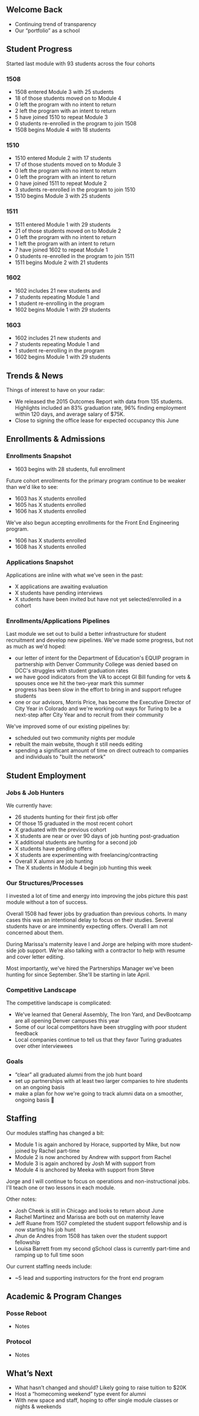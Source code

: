 ## Welcome Back

* Continuing trend of transparency
* Our “portfolio” as a school

## Student Progress

Started last module with 93 students across the four cohorts

### 1508

* 1508 entered Module 3 with 25 students
* 18 of those students moved on to Module 4
* 0 left the program with no intent to return
* 2 left the program with an intent to return
* 5 have joined 1510 to repeat Module 3
* 0 students re-enrolled in the program to join 1508
* 1508 begins Module 4 with 18 students

### 1510

* 1510 entered Module 2 with 17 students
* 17 of those students moved on to Module 3
* 0 left the program with no intent to return
* 0 left the program with an intent to return
* 0 have joined 1511 to repeat Module 2
* 3 students re-enrolled in the program to join 1510
* 1510 begins Module 3 with 25 students

### 1511

* 1511 entered Module 1 with 29 students
* 21 of those students moved on to Module 2
* 0 left the program with no intent to return
* 1 left the program with an intent to return
* 7 have joined 1602 to repeat Module 1
* 0 students re-enrolled in the program to join 1511
* 1511 begins Module 2 with 21 students

### 1602

* 1602 includes 21 new students and
* 7 students repeating Module 1 and
* 1 student re-enrolling in the program
* 1602 begins Module 1 with 29 students

### 1603

* 1602 includes 21 new students and
* 7 students repeating Module 1 and
* 1 student re-enrolling in the program
* 1602 begins Module 1 with 29 students

## Trends & News

Things of interest to have on your radar:

* We released the 2015 Outcomes Report with data from 135 students. Highlights included an 83% graduation rate, 96% finding employment within 120 days, and average salary of $75K.
* Close to signing the office lease for expected occupancy this June

## Enrollments & Admissions

### Enrollments Snapshot

* 1603 begins with 28 students, full enrollment

Future cohort enrollments for the primary program continue to be weaker than we'd like to see:

* 1603 has X students enrolled
* 1605 has X students enrolled
* 1606 has X students enrolled

We've also begun accepting enrollments for the Front End Engineering program.

* 1606 has X students enrolled
* 1608 has X students enrolled

### Applications Snapshot

Applications are inline with what we’ve seen in the past:

* X applications are awaiting evaluation
* X students have pending interviews
* X students have been invited but have not yet selected/enrolled in a cohort

### Enrollments/Applications Pipelines

Last module we set out to build a better infrastructure for student recruitment and
develop new pipelines. We've made some progress, but not as much as we'd hoped:

* our letter of intent for the Department of Education's EQUIP program in partnership
with Denver Community College was denied based on DCC's struggles with student graduation rates
* we have good indicators from the VA to accept GI Bill funding for vets & spouses once we hit the two-year mark this summer
* progress has been slow in the effort to bring in and support refugee students
* one or our advisors, Morris Price, has become the Executive Director of City Year in Colorado and we're working out ways for Turing to be a next-step after City Year and to recruit from their community

We've improved some of our existing pipelines by:

* scheduled out two community nights per module
* rebuilt the main website, though it still needs editing
* spending a significant amount of time on direct outreach to companies and individuals to "built the network"

## Student Employment

### Jobs & Job Hunters

We currently have:

* 26 students hunting for their first job offer
* Of those 15 graduated in the most recent cohort
* X graduated with the previous cohort
* X students are near or over 90 days of job hunting post-graduation
* X additional students are hunting for a second job
* X students have pending offers
* X students are experimenting with freelancing/contracting
* Overall X alumni are job hunting
* The X students in Module 4 begin job hunting this week

### Our Structures/Processes

I invested a lot of time and energy into improving the jobs picture this past module
without a ton of success.

Overall 1508 had fewer jobs by graduation than previous cohorts. In many cases
this was an intentional delay to focus on their studies. Several students have
or are imminently expecting offers. Overall I am not concerned about them.

During Marissa's maternity leave I and Jorge are helping with more student-side
job support. We're also talking with a contractor to help with resume and cover
letter editing.

Most importantly, we've hired the Partnerships Manager we've been hunting for since
September. She'll be starting in late April.

### Competitive Landscape

The competitive landscape is complicated:

* We've learned that General Assembly, The Iron Yard, and DevBootcamp are all opening
Denver campuses this year
* Some of our local competitors have been struggling with poor student feedback
* Local companies continue to tell us that they favor Turing graduates over other interviewees

### Goals

* “clear” all graduated alumni from the job hunt board
* set up partnerships with at least two larger companies to hire students on an ongoing basis
* make a plan for how we're going to track alumni data on a smoother, ongoing basis

## Staffing

Our modules staffing has changed a bit:

* Module 1 is again anchored by Horace, supported by Mike, but now joined by Rachel part-time
* Module 2 is now anchored by Andrew with support from Rachel
* Module 3 is again anchored by Josh M with support from
* Module 4 is anchored by Meeka with support from Steve

Jorge and I will continue to focus on operations and non-instructional jobs.
I'll teach one or two lessons in each module.

Other notes:

* Josh Cheek is still in Chicago and looks to return about June
* Rachel Martinez and Marissa are both out on maternity leave
* Jeff Ruane from 1507 completed the student support fellowship and is now starting his job hunt
* Jhun de Andres from 1508 has taken over the student support fellowship
* Louisa Barrett from my second gSchool class is currently part-time and ramping up to full time soon

Our current staffing needs include:

* ~5 lead and supporting instructors for the front end program

## Academic & Program Changes

### Posse Reboot

* Notes

### Protocol

* Notes

## What’s Next

* What hasn’t changed and should? Likely going to raise tuition to $20K
* Host a “homecoming weekend” type event for alumni
* With new space and staff, hoping to offer single module classes or nights & weekends
